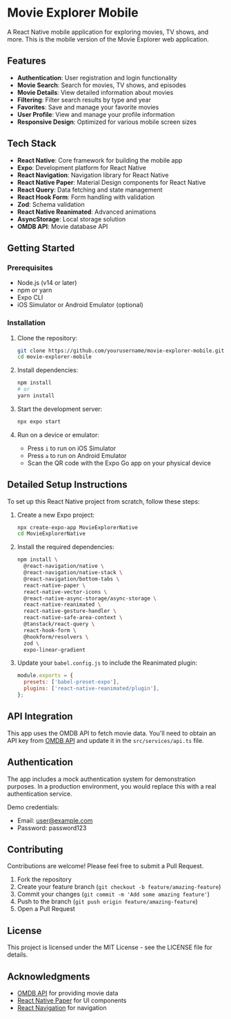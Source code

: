# Movie Explorer Mobile

A React Native mobile application for exploring movies, TV shows, and more. This is the mobile version of the Movie Explorer web application.

## Features

- **Authentication**: User registration and login functionality
- **Movie Search**: Search for movies, TV shows, and episodes
- **Movie Details**: View detailed information about movies
- **Filtering**: Filter search results by type and year
- **Favorites**: Save and manage your favorite movies
- **User Profile**: View and manage your profile information
- **Responsive Design**: Optimized for various mobile screen sizes

## Tech Stack

- **React Native**: Core framework for building the mobile app
- **Expo**: Development platform for React Native
- **React Navigation**: Navigation library for React Native
- **React Native Paper**: Material Design components for React Native
- **React Query**: Data fetching and state management
- **React Hook Form**: Form handling with validation
- **Zod**: Schema validation
- **React Native Reanimated**: Advanced animations
- **AsyncStorage**: Local storage solution
- **OMDB API**: Movie database API

## Getting Started

### Prerequisites

- Node.js (v14 or later)
- npm or yarn
- Expo CLI
- iOS Simulator or Android Emulator (optional)

### Installation

1. Clone the repository:
   ```bash
   git clone https://github.com/yourusername/movie-explorer-mobile.git
   cd movie-explorer-mobile
   ```

2. Install dependencies:
   ```bash
   npm install
   # or
   yarn install
   ```

3. Start the development server:
   ```bash
   npx expo start
   ```

4. Run on a device or emulator:
   - Press `i` to run on iOS Simulator
   - Press `a` to run on Android Emulator
   - Scan the QR code with the Expo Go app on your physical device

## Detailed Setup Instructions

To set up this React Native project from scratch, follow these steps:

1. Create a new Expo project:
   ```bash
   npx create-expo-app MovieExplorerNative
   cd MovieExplorerNative
   ```

2. Install the required dependencies:
   ```bash
   npm install \
     @react-navigation/native \
     @react-navigation/native-stack \
     @react-navigation/bottom-tabs \
     react-native-paper \
     react-native-vector-icons \
     @react-native-async-storage/async-storage \
     react-native-reanimated \
     react-native-gesture-handler \
     react-native-safe-area-context \
     @tanstack/react-query \
     react-hook-form \
     @hookform/resolvers \
     zod \
     expo-linear-gradient
   ```

3. Update your `babel.config.js` to include the Reanimated plugin:
   ```javascript
   module.exports = {
     presets: ['babel-preset-expo'],
     plugins: ['react-native-reanimated/plugin'],
   };
   ```

## API Integration

This app uses the OMDB API to fetch movie data. You'll need to obtain an API key from [OMDB API](http://www.omdbapi.com/) and update it in the `src/services/api.ts` file.

## Authentication

The app includes a mock authentication system for demonstration purposes. In a production environment, you would replace this with a real authentication service.

Demo credentials:
- Email: user@example.com
- Password: password123

## Contributing

Contributions are welcome! Please feel free to submit a Pull Request.

1. Fork the repository
2. Create your feature branch (`git checkout -b feature/amazing-feature`)
3. Commit your changes (`git commit -m 'Add some amazing feature'`)
4. Push to the branch (`git push origin feature/amazing-feature`)
5. Open a Pull Request

## License

This project is licensed under the MIT License - see the LICENSE file for details.

## Acknowledgments

- [OMDB API](http://www.omdbapi.com/) for providing movie data
- [React Native Paper](https://callstack.github.io/react-native-paper/) for UI components
- [React Navigation](https://reactnavigation.org/) for navigation


